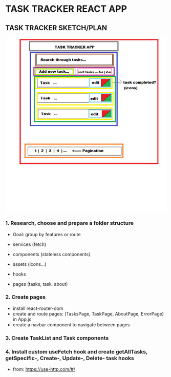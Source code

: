 # TASK TRACKER REACT APP

## TASK TRACKER SKETCH/PLAN

![task-tracker sketch](https://github.com/zprpic/task-tracker-react/blob/main/task-tracker-sketch/task-tracker-sketch.png)

### 1. Research, choose and prepare a folder structure

- Goal: group by features or route

- services (fetch)
- components (stateless components)
- assets (icons...)
- hooks
- pages (tasks, task, about)

### 2. Create pages

- install react-router-dom
- create and route pages: (TasksPage, TaskPage, AboutPage, ErrorPage) in App.js
- create a navbar component to navigate between pages

### 3. Create TaskList and Task components

### 4. Install custom useFetch hook and create getAllTasks, getSpecific-, Create-, Update-, Delete- task hooks

- from: https://use-http.com/#/
